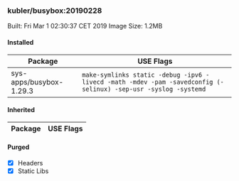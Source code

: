### kubler/busybox:20190228

Built: Fri Mar  1 02:30:37 CET 2019
Image Size: 1.2MB

#### Installed
Package | USE Flags
--------|----------
sys-apps/busybox-1.29.3 | `make-symlinks static -debug -ipv6 -livecd -math -mdev -pam -savedconfig (-selinux) -sep-usr -syslog -systemd`
#### Inherited
Package | USE Flags
--------|----------
#### Purged
- [x] Headers
- [x] Static Libs
